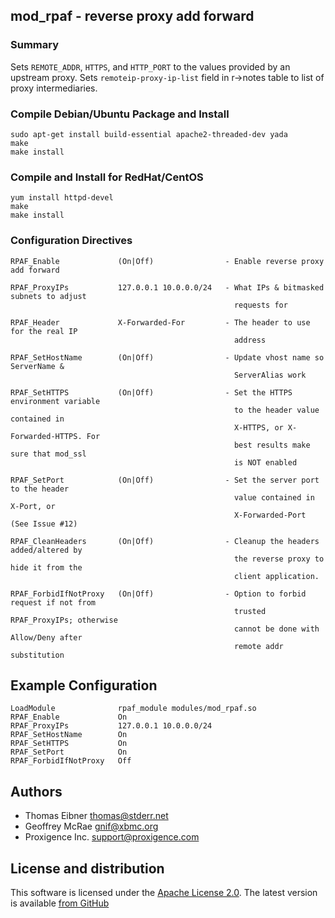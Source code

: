 ## mod_rpaf - reverse proxy add forward

### Summary

Sets `REMOTE_ADDR`, `HTTPS`, and `HTTP_PORT` to the values provided by an upstream proxy.
Sets `remoteip-proxy-ip-list` field in r->notes table to list of proxy intermediaries.


### Compile Debian/Ubuntu Package and Install

    sudo apt-get install build-essential apache2-threaded-dev yada
    make
    make install   

### Compile and Install for RedHat/CentOS

    yum install httpd-devel
    make
    make install

### Configuration Directives

    RPAF_Enable             (On|Off)                - Enable reverse proxy add forward

    RPAF_ProxyIPs           127.0.0.1 10.0.0.0/24   - What IPs & bitmasked subnets to adjust
                                                      requests for

    RPAF_Header             X-Forwarded-For         - The header to use for the real IP 
                                                      address

    RPAF_SetHostName        (On|Off)                - Update vhost name so ServerName &
                                                      ServerAlias work

    RPAF_SetHTTPS           (On|Off)                - Set the HTTPS environment variable
                                                      to the header value contained in
                                                      X-HTTPS, or X-Forwarded-HTTPS. For
                                                      best results make sure that mod_ssl
                                                      is NOT enabled

    RPAF_SetPort            (On|Off)                - Set the server port to the header
                                                      value contained in X-Port, or
                                                      X-Forwarded-Port (See Issue #12)

    RPAF_CleanHeaders       (On|Off)                - Cleanup the headers added/altered by
                                                      the reverse proxy to hide it from the
                                                      client application.

    RPAF_ForbidIfNotProxy   (On|Off)                - Option to forbid request if not from
                                                      trusted RPAF_ProxyIPs; otherwise
                                                      cannot be done with Allow/Deny after
                                                      remote addr substitution
                                                      

## Example Configuration

    LoadModule              rpaf_module modules/mod_rpaf.so
    RPAF_Enable             On
    RPAF_ProxyIPs           127.0.0.1 10.0.0.0/24
    RPAF_SetHostName        On
    RPAF_SetHTTPS           On
    RPAF_SetPort            On
    RPAF_ForbidIfNotProxy   Off

## Authors

* Thomas Eibner <thomas@stderr.net>
* Geoffrey McRae <gnif@xbmc.org>
* Proxigence Inc. <support@proxigence.com>

## License and distribution

This software is licensed under the [Apache License 2.0](http://www.apache.org/licenses/LICENSE-2.0). The
latest version is available [from GitHub](http://github.com/gnif/mod_rpaf)
